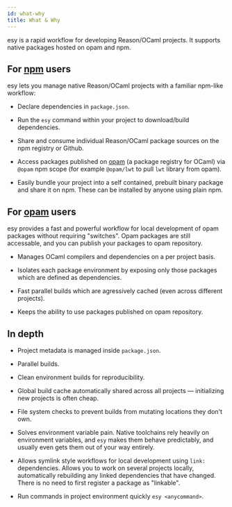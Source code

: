 ```yaml
---
id: what-why
title: What & Why
---
```


esy is a rapid workflow for developing Reason/OCaml projects. It supports native
packages hosted on opam and npm.


## For [npm](https://npmjs.org/) users

esy lets you manage native Reason/OCaml projects with a familiar npm-like workflow:

* Declare dependencies in `package.json`.

* Run the `esy` command within your project to download/build dependencies.

* Share and consume individual Reason/OCaml package sources on the npm registry or Github.

* Access packages published on [opam](https://opam.ocaml.org/) (a package
  registry for OCaml) via `@opam` npm scope (for example `@opam/lwt` to pull
  `lwt` library from opam).

* Easily bundle your project into a self contained, prebuilt binary package and share it
  on npm. These can be installed by anyone using plain npm.

## For [opam](https://opam.ocaml.org/) users

esy provides a fast and powerful workflow for local development of opam packages without
requiring "switches". Opam packages are still accessable, and you can publish
your packages to opam repository.

* Manages OCaml compilers and dependencies on a per project basis.

* Isolates each package environment by exposing only those packages which are
  defined as dependencies.

* Fast parallel builds which are agressively cached (even across different
  projects).

* Keeps the ability to use packages published on opam repository.

## In depth

* Project metadata is managed inside `package.json`.

* Parallel builds.

* Clean environment builds for reproducibility.

* Global build cache automatically shared across all projects — initializing new
  projects is often cheap.

* File system checks to prevent builds from mutating locations they don't
  own.

* Solves environment variable pain. Native toolchains rely heavily on environment
  variables, and `esy` makes them behave predictably, and usually even gets them
  out of your way entirely.

* Allows symlink style workflows for local development using `link:` dependencies.
  Allows you to work on several projects locally, automatically rebuilding any
  linked dependencies that have changed. There is no need to first register a package
  as "linkable".

* Run commands in project environment quickly `esy <anycommand>`.
